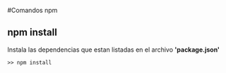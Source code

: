 #Comandos npm
## npm install
Instala las dependencias que estan listadas en el archivo **'package.json'**
```
>> npm install
```